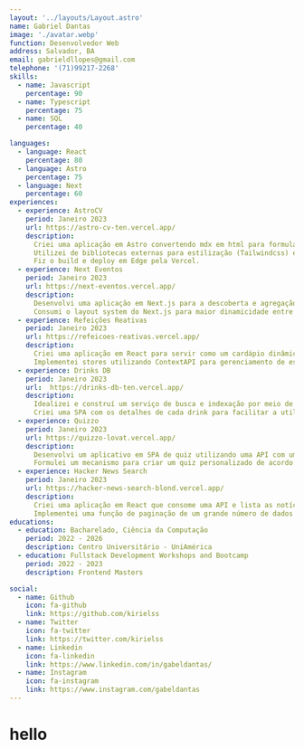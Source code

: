 ```yaml
---
layout: '../layouts/Layout.astro'
name: Gabriel Dantas
image: './avatar.webp'
function: Desenvolvedor Web
address: Salvador, BA
email: gabrieldllopes@gmail.com
telephone: '(71)99217-2268'
skills:
  - name: Javascript
    percentage: 90
  - name: Typescript
    percentage: 75
  - name: SQL
    percentage: 40

languages:
  - language: React
    percentage: 80
  - language: Astro
    percentage: 75
  - language: Next
    percentage: 60
experiences:
  - experience: AstroCV
    period: Janeiro 2023
    url: https://astro-cv-ten.vercel.app/
    description:
      Criei uma aplicação em Astro convertendo mdx em html para formular um modelo de currículo em web.
      Utilizei de bibliotecas externas para estilização (Tailwindcss) e personalização (fa-icons).
      Fiz o build e deploy em Edge pela Vercel. 
  - experience: Next Eventos
    period: Janeiro 2023
    url: https://next-eventos.vercel.app/
    description:
      Desenvolvi uma aplicação em Next.js para a descoberta e agregação de eventos com data fetching e roteamento dinâmico.
      Consumi o layout system do Next.js para maior dinamicidade entre as rotas e facilidade na criação de novas páginas. 
  - experience: Refeições Reativas
    period: Janeiro 2023
    url: https://refeicoes-reativas.vercel.app/
    description:
      Criei uma aplicação em React para servir como um cardápio dinâmico e mockup para um futuro freelance de restaurantes.
      Implementei stores utilizando ContextAPI para gerenciamento de estados globais e melhor performance da página.
  - experience: Drinks DB
    period: Janeiro 2023
    url:  https://drinks-db-ten.vercel.app/
    description:
      Idealizei e construí um serviço de busca e indexação por meio de uma API externa de drinks e bebidas em geral.
      Criei uma SPA com os detalhes de cada drink para facilitar a utilização e retenção do usuário.
  - experience: Quizzo
    period: Janeiro 2023
    url: https://quizzo-lovat.vercel.app/
    description:
      Desenvolvi um aplicativo em SPA de quiz utilizando uma API com um banco de dados externos contendo perguntas com diversas categorias diferentes.
      Formulei um mecanismo para criar um quiz personalizado de acordo com as preferências do usuário, possibilitando que ele escolha número de perguntas, nível de dificuldade e tema do quiz.
  - experience: Hacker News Search
    period: Janeiro 2023
    url: https://hacker-news-search-blond.vercel.app/
    description:
      Criei uma aplicação em React que consome uma API e lista as notícias com base no filtro da resposta dela.
      Implementei uma função de paginação de um grande número de dados (500 respostas) para a listagem de notícias da página.
educations:
  - education: Bacharelado, Ciência da Computação
    period: 2022 - 2026
    description: Centro Universitário - UniAmérica
  - education: Fullstack Development Workshops and Bootcamp
    period: 2022 - 2023
    description: Frontend Masters 

social:
  - name: Github
    icon: fa-github
    link: https://github.com/kirielss
  - name: Twitter
    icon: fa-twitter
    link: https://twitter.com/kirielss
  - name: Linkedin
    icon: fa-linkedin
    link: https://www.linkedin.com/in/gabeldantas/
  - name: Instagram
    icon: fa-instagram
    link: https://www.instagram.com/gabeldantas
---
```


# hello
